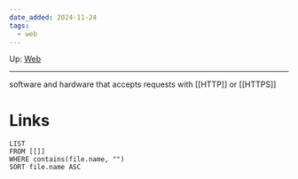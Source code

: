 ```yaml
---
date_added: 2024-11-24
tags:
  - web
---
```

Up: [Web](Web.md)
___
 software and hardware that accepts requests with [[HTTP]] or [[HTTPS]]
# Links
```dataview
LIST
FROM [[]]
WHERE contains(file.name, "")
SORT file.name ASC
```
